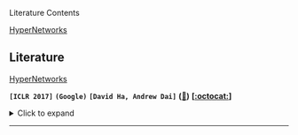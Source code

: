 



Literature Contents

[HyperNetworks](#HyperNetworks)



## Literature



[HyperNetworks](https://arxiv.org/pdf/1609.09106.pdf)

**`[ICLR 2017]`**	**`(Google)`**	**`[David Ha, Andrew Dai]`**	**([:memo:]())**	**[[:octocat:]()]**

<details><summary>Click to expand</summary><p>
main work

generate the weights for another network

end-to-end



a filter has dimensions $f_{size} \times f_{size}$

kernel contain $N_{in} \times N_{out}$

these all parameters are stored in a matrix $K^j$




</p></details>

---